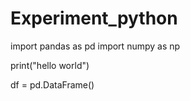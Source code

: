 # Experiment_python

import pandas as pd
import numpy as np

print("hello world")

df = pd.DataFrame()
